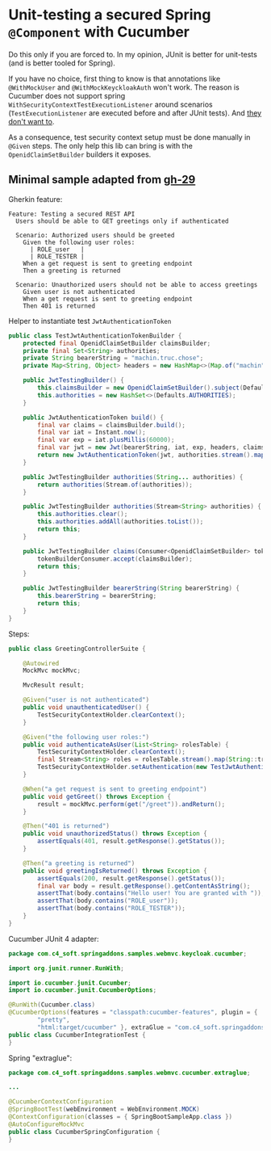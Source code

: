 # Unit-testing a secured Spring `@Component` with Cucumber

Do this only if you are forced to. In my opinion, JUnit is better for unit-tests (and is better tooled for Spring).

If you have no choice, first thing to know is that annotations like `@WithMockUser` and `@WithMockKeyckloakAuth` won't work.
The reason is Cucumber does not support spring `WithSecurityContextTestExecutionListener` around scenarios (`TestExecutionListener` are executed before and after JUnit tests). And [they don't want to](https://github.com/cucumber/cucumber-jvm/issues/2408).

As a consequence, test security context setup must be done manually in `@Given` steps. The only help this lib can bring is with the `OpenidClaimSetBuilder` builders it exposes.

## Minimal sample adapted from [gh-29](https://github.com/ch4mpy/spring-addons/issues/29)

Gherkin feature:
```
Feature: Testing a secured REST API
  Users should be able to GET greetings only if authenticated

  Scenario: Authorized users should be greeted
    Given the following user roles:
      | ROLE_user   |
      | ROLE_TESTER |
    When a get request is sent to greeting endpoint
    Then a greeting is returned

  Scenario: Unauthorized users should not be able to access greetings
    Given user is not authenticated
    When a get request is sent to greeting endpoint
    Then 401 is returned
```

Helper to instantiate test `JwtAuthenticationToken`
```java
public class TestJwtAuthenticationTokenBuilder {
    protected final OpenidClaimSetBuilder claimsBuilder;
    private final Set<String> authorities;
    private String bearerString = "machin.truc.chose";
    private Map<String, Object> headers = new HashMap<>(Map.of("machin", "truc"));

    public JwtTestingBuilder() {
        this.claimsBuilder = new OpenidClaimSetBuilder().subject(Defaults.SUBJECT).name(Defaults.AUTH_NAME);
        this.authorities = new HashSet<>(Defaults.AUTHORITIES);
    }

    public JwtAuthenticationToken build() {
        final var claims = claimsBuilder.build();
        final var iat = Instant.now();
        final var exp = iat.plusMillis(60000);
        final var jwt = new Jwt(bearerString, iat, exp, headers, claims);
        return new JwtAuthenticationToken(jwt, authorities.stream().map(SimpleGrantedAuthority::new).collect(Collectors.toSet()), claims.getName());
    }

    public JwtTestingBuilder authorities(String... authorities) {
        return authorities(Stream.of(authorities));
    }

    public JwtTestingBuilder authorities(Stream<String> authorities) {
        this.authorities.clear();
        this.authorities.addAll(authorities.toList());
        return this;
    }

    public JwtTestingBuilder claims(Consumer<OpenidClaimSetBuilder> tokenBuilderConsumer) {
        tokenBuilderConsumer.accept(claimsBuilder);
        return this;
    }

    public JwtTestingBuilder bearerString(String bearerString) {
        this.bearerString = bearerString;
        return this;
    }
}
```

Steps:
``` java
public class GreetingControllerSuite {

    @Autowired
    MockMvc mockMvc;

    MvcResult result;

    @Given("user is not authenticated")
    public void unauthenticatedUser() {
        TestSecurityContextHolder.clearContext();
    }

    @Given("the following user roles:")
    public void authenticateAsUser(List<String> rolesTable) {
        TestSecurityContextHolder.clearContext();
        final Stream<String> roles = rolesTable.stream().map(String::trim);
        TestSecurityContextHolder.setAuthentication(new TestJwtAuthenticationTokenBuilder().authorities(roles).build());
    }

    @When("a get request is sent to greeting endpoint")
    public void getGreet() throws Exception {
        result = mockMvc.perform(get("/greet")).andReturn();
    }

    @Then("401 is returned")
    public void unauthorizedStatus() throws Exception {
        assertEquals(401, result.getResponse().getStatus());
    }

    @Then("a greeting is returned")
    public void greetingIsReturned() throws Exception {
        assertEquals(200, result.getResponse().getStatus());
        final var body = result.getResponse().getContentAsString();
        assertThat(body.contains("Hello user! You are granted with "));
        assertThat(body.contains("ROLE_user"));
        assertThat(body.contains("ROLE_TESTER"));
    }
}
```

Cucumber JUnit 4 adapter:
``` java
package com.c4_soft.springaddons.samples.webmvc.keycloak.cucumber;

import org.junit.runner.RunWith;

import io.cucumber.junit.Cucumber;
import io.cucumber.junit.CucumberOptions;

@RunWith(Cucumber.class)
@CucumberOptions(features = "classpath:cucumber-features", plugin = {
		"pretty",
		"html:target/cucumber" }, extraGlue = "com.c4_soft.springaddons.samples.webmvc.cucumber.extraglue")
public class CucumberIntegrationTest {
}
```

Spring "extraglue":
``` java
package com.c4_soft.springaddons.samples.webmvc.cucumber.extraglue;

...

@CucumberContextConfiguration
@SpringBootTest(webEnvironment = WebEnvironment.MOCK)
@ContextConfiguration(classes = { SpringBootSampleApp.class })
@AutoConfigureMockMvc
public class CucumberSpringConfiguration {
}
```
